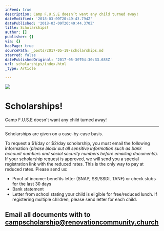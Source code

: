 ```yaml
---
inFeed: true
description: Camp F.U.S.E doesn’t want any child turned away!
dateModified: '2018-03-09T20:49:43.794Z'
datePublished: '2018-03-09T20:49:44.370Z'
title: Scholarships!
author: []
publisher: {}
via: {}
hasPage: true
sourcePath: _posts/2017-05-19-scholarships.md
starred: false
datePublishedOriginal: '2017-05-30T04:30:33.688Z'
url: scholarships/index.html
_type: Article

---
```

![](https://the-grid-user-content.s3-us-west-2.amazonaws.com/696f6dba-f24a-4c70-8c01-f63838968b93.jpg)

# Scholarships!

Camp F.U.S.E doesn't want any child turned away!

---

Scholarships are given on a case-by-case basis.

To request a $1/day or $2/day scholarship, you must email the following information (_please block out all sensitive information such as bank account numbers and social security numbers before emailing documents_). If your scholarship request is approved, we will send you a special registration link with the reduced rates. This is the only way to pay at reduced rates. Please send us:

* Proof of income: benefits letter (SNAP, SSI/SSDI, TANF) or check stubs for the last 30 days
* Bank statement
* Letter from school stating your child is eligible for free/reduced lunch. If registering multiple children, please send letter for each child.

## Email all documents with to **campscholarship@renovationcommunity.church**